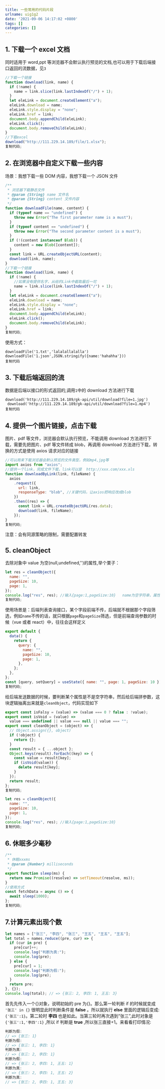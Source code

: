 ```yaml
---
title: 一些常用的代码片段
urlname: uig1g2
date: '2021-09-06 14:17:02 +0800'
tags: []
categories: []
---
```


## 1. 下载一个 excel 文档

同时适用于 word,ppt 等浏览器不会默认执行预览的文档,也可以用于下载后端接口返回的流数据，见`3`

```javascript
//下载一个链接
function download(link, name) {
  if (!name) {
    name = link.slice(link.lastIndexOf("/") + 1);
  }
  let eleLink = document.createElement("a");
  eleLink.download = name;
  eleLink.style.display = "none";
  eleLink.href = link;
  document.body.appendChild(eleLink);
  eleLink.click();
  document.body.removeChild(eleLink);
}
//下载excel
download("http://111.229.14.189/file/1.xlsx");
复制代码;
```

## 2. 在浏览器中自定义下载一些内容

场景：我想下载一些 DOM 内容，我想下载一个 JSON 文件

```javascript
/**
 * 浏览器下载静态文件
 * @param {String} name 文件名
 * @param {String} content 文件内容
 */
function downloadFile(name, content) {
  if (typeof name == "undefined") {
    throw new Error("The first parameter name is a must");
  }
  if (typeof content == "undefined") {
    throw new Error("The second parameter content is a must");
  }
  if (!(content instanceof Blob)) {
    content = new Blob([content]);
  }
  const link = URL.createObjectURL(content);
  download(link, name);
}
//下载一个链接
function download(link, name) {
  if (!name) {
    //如果没有提供名字，从给的Link中截取最后一坨
    name = link.slice(link.lastIndexOf("/") + 1);
  }
  let eleLink = document.createElement("a");
  eleLink.download = name;
  eleLink.style.display = "none";
  eleLink.href = link;
  document.body.appendChild(eleLink);
  eleLink.click();
  document.body.removeChild(eleLink);
}
复制代码;
```

使用方式：

```
downloadFile('1.txt','lalalallalalla')
downloadFile('1.json',JSON.stringify({name:'hahahha'}))
复制代码
```

## 3. 下载后端返回的流

数据是后端以接口的形式返回的,调用`1`中的 download 方法进行下载

```
download('http://111.229.14.189/gk-api/util/download?file=1.jpg')
 download('http://111.229.14.189/gk-api/util/download?file=1.mp4')
复制代码
```

## 4. 提供一个图片链接，点击下载

图片、pdf 等文件，浏览器会默认执行预览，不能调用 download 方法进行下载，需要先把图片、pdf 等文件转成 blob，再调用 download 方法进行下载，转换的方式是使用 axios 请求对应的链接

```javascript
//可以用来下载浏览器会默认预览的文件类型，例如mp4,jpg等
import axios from "axios";
//提供一个link，完成文件下载，link可以是  http://xxx.com/xxx.xls
function downloadByLink(link, fileName) {
  axios
    .request({
      url: link,
      responseType: "blob", //关键代码，让axios把响应改成blob
    })
    .then((res) => {
      const link = URL.createObjectURL(res.data);
      download(link, fileName);
    });
}
复制代码;
```

注意：会有同源策略的限制，需要配置转发

## 5. cleanObject

去除对象中 value 为空(null,undefined,'')的属性,举个栗子：

```javascript
let res = cleanObject({
  name: "",
  pageSize: 10,
  page: 1,
});
console.log("res", res); //输入{page:1,pageSize:10}   name为空字符串，属性删掉
复制代码;
```

使用场景是：后端列表查询接口，某个字段前端不传，后端就不根据那个字段筛选，例如`name`不传的话，就只根据`page`和`pageSize`筛选，但是前端查询参数的时候（vue 或者 react）中，往往会这样定义

```javascript
export default {
  data() {
    return {
      query: {
        name: "",
        pageSize: 10,
        page: 1,
      },
    };
  },
};
const [query, setQuery] = useState({ name: "", page: 1, pageSize: 10 });
复制代码;
```

给后端发送数据的时候，要判断某个属性是不是空字符串，然后给后端拼参数，这块逻辑抽离出来就是`cleanObject`，代码实现如下

```javascript
export const isFalsy = (value) => (value === 0 ? false : !value);
export const isVoid = (value) =>
  value === undefined || value === null || value === "";
export const cleanObject = (object) => {
  // Object.assign({}, object)
  if (!object) {
    return {};
  }
  const result = { ...object };
  Object.keys(result).forEach((key) => {
    const value = result[key];
    if (isVoid(value)) {
      delete result[key];
    }
  });
  return result;
};
复制代码;
```

```javascript
let res = cleanObject({
  name: "",
  pageSize: 10,
  page: 1,
});
console.log("res", res); //输入{page:1,pageSize:10}
复制代码;
```

## 6. 休眠多少毫秒

```javascript
/**
 * 休眠xxxms
 * @param {Number} milliseconds
 */
export function sleep(ms) {
  return new Promise((resolve) => setTimeout(resolve, ms));
}
//使用方式
const fetchData = async () => {
  await sleep(1000);
};
复制代码;
```

## 7.计算元素出现个数

```javascript
let names = ["张三", "李四", "张三", "王五", "王五", "王五"];
let total = names.reduce((pre, cur) => {
  if (cur in pre) {
    pre[cur]++;
    console.log("判断为真:");
    console.log(pre);
  } else {
    pre[cur] = 1;
    console.log("判断为假:");
    console.log(pre);
  }
  return pre;
}, {});
console.log(total); // => {张三: 2, 李四: 1, 王五: 3}
```

首先先传入一个{}对象，说明初始的 pre 为{}。那么第一轮判断 if 的时候就变成 `'张三' in {}` 很明显此时判断条件是 **false** 。所以就执行 **else** 里面的逻辑后变成:`{'张三':1}`。第二轮时 **李四** 也是如此。当第三轮时再次遇到“张三”,此时对象是 `{'张三':1,'李四':1}` ,所以 if 判断是 **true** ,所以张三直接+1。来看看打印情况:

```javascript
判断为假:
// => {张三: 1}
判断为假:
// => {张三: 1, 李四: 1}
判断为真:
// => {张三: 2, 李四: 1}
判断为假:
// => {张三: 2, 李四: 1, 王五: 1}
判断为真:
// => {张三: 2, 李四: 1, 王五: 2}
判断为真:
// => {张三: 2, 李四: 1, 王五: 3}
```
